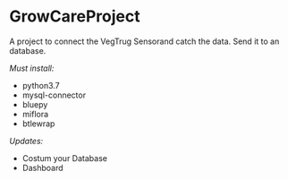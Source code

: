 # GrowCareProject
A project to connect the VegTrug Sensorand catch the data. Send it to an database.

*Must install:*
- python3.7
- mysql-connector
- bluepy
- miflora
- btlewrap

*Updates:*
- Costum your Database
- Dashboard
